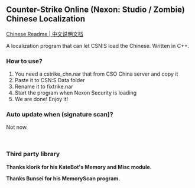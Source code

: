 ## Counter-Strike Online (Nexon: Studio / Zombie) Chinese Localization

[Chinese Readme | 中文说明文档](./README.md)

A localization program that can let CSN:S load the Chinese. Written in C++.

### How to use?
1. You need a cstrike_chn.nar that from CSO China server and copy it
2. Paste it to CSN:S Data folder
3. Rename it to fixtrike.nar
4. Start the program when Nexon Security is loading
5. We are done! Enjoy it!

### Auto update when (signature scan)?
Not now.

‮

### Third party library

**Thanks klorik for his KateBot's Memory and Misc module.**

**Thanks Bunsei for his MemoryScan program.**
